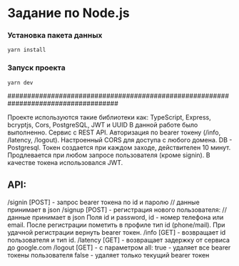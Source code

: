 # Задание по Node.js

### Установка пакета данных
```
yarn install
```

### Запуск проекта
```
yarn dev
```


####################################################################################

Проекте используются такие библиотеки как: TypeScript, Express, bcryptjs, Cors, PostgreSQL, JWT и UUID
В данной работе было выполненно.
Cервис с REST API. Авторизация по bearer токену (/info, /latency, /logout). Настроенный CORS для доступа с любого домена. DB - Postgresql. Токен создается при каждом заходе, действителен 10 минут. Продлевается при любом запросе пользователя (кроме signin). В качестве токена использовался JWT.

## API:

/signin [POST] - запрос bearer токена по id и паролю // данные принимает в json
/signup [POST] - регистрация нового пользователя: // данные принимает в json Поля id и password, id - номер телефона или email. После регистрации пометить в профиле тип id (phone/mail). 
При удачной регистрации вернуть bearer токен.
/info [GET] - возвращает id пользователя и тип id.
/latency [GET] - возвращает задержку от сервиса до google.com
/logout [GET] - с параметром all:
true - удаляет все bearer токены пользователя 
false - удаляет только текущий bearer токен


